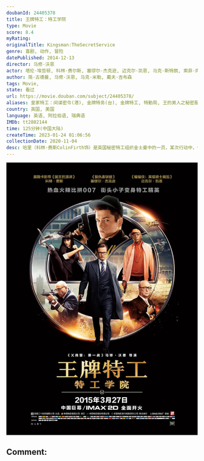 ```yaml
---
doubanId: 24405378
title: 王牌特工：特工学院
type: Movie
score: 8.4
myRating: 
originalTitle: Kingsman:TheSecretService
genre: 喜剧, 动作, 冒险
datePublished: 2014-12-13
director: 马修·沃恩
actor: 塔伦·埃哲顿, 科林·费尔斯, 塞缪尔·杰克逊, 迈克尔·凯恩, 马克·斯特朗, 索菲·库克森, 索菲亚·波多拉, 马克·哈米尔, 杰克·达文波特, 萨曼塔·沃马克, 汉娜·奥斯特罗姆, 约诺·戴维斯, 亚历克斯·尼科洛夫, 维利贝·托皮奇, 杰夫·贝尔, 艾德里安·奎因顿, 乔丹·朗, 西奥·巴克利姆, 摩根·华金斯, 拉尔夫·伊内森, 爱德华·霍尔克罗夫特, 尼古拉斯·班克斯, 莉莉·崔佛斯, 杰克·卡特莫尔, 罗温·波隆斯基, 阿拉斯泰尔·麦金托什, 理查德·布雷克, 刘北辰, 郭易峰, 马特·霍金斯, undefined, 安德烈·莱纳, 张欣, 本·迪洛韦, 内芙·加切夫, 克里·约翰逊, 汤姆·普赖尔, 卡利·内勒, 保利娜·博内瓦, 丹尼尔·韦斯特伍德
author: 简·古德曼, 马修·沃恩, 马克·米勒, 戴夫·吉布森
tags: Movie, 
state: 看过
url: https://movie.douban.com/subject/24405378/
aliases: 皇家特工：间谍密令(港), 金牌特务(台), 金牌特工, 特勤局, 王的男人之秘密服务(豆友译名), The_Secret_Service
country: 英国, 美国
language: 英语, 阿拉伯语, 瑞典语
IMDb: tt2802144
time: 125分钟(中国大陆)
createTime: 2023-01-24 01:06:56
collectionDate: 2020-11-04
desc: 哈里（科林·费斯ColinFirth饰）是英国秘密特工组织金士曼中的一员，某次行动中，他的战友不幸牺牲，哈里将一枚徽章和一个电话号码交给了战友年幼的小儿子艾格西（亚历克斯·尼科洛夫AlexN...
---
```


![image](assets/p2231932406.jpg)

Comment: 
---

